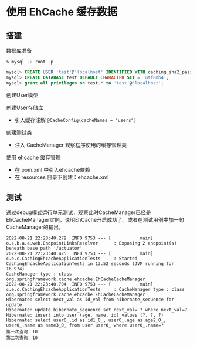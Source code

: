 # 使用 EhCache 缓存数据

## 搭建

数据库准备

`% mysql -u root -p`

```sql
mysql> CREATE USER 'test'@'localhost' IDENTIFIED WITH caching_sha2_password BY '12345678';
mysql> CREATE DATABASE test DEFAULT CHARACTER SET = 'utf8mb4';
mysql> grant all privileges on test.* to 'test'@'localhost';
```

创建User模型

创建User存储库

- 引入缓存注解 `@CacheConfig(cacheNames = "users")`

创建测试类

- 注入 CacheManager 观察程序使用的缓存管理类

使用 ehcache 缓存管理

- 在 pom.xml 中引入ehcache依赖
- 在 resources 目录下创建：ehcache.xml

## 测试

通过debug模式运行单元测试，观察此时CacheManager已经是EhCacheManager实例，说明EhCache开启成功了。或者在测试用例中加一句CacheManager的输出。

```log
2022-08-21 22:23:40.279  INFO 9753 --- [           main] o.s.b.a.e.web.EndpointLinksResolver      : Exposing 2 endpoint(s) beneath base path '/actuator'
2022-08-21 22:23:40.425  INFO 9753 --- [           main] c.e.c.CachingEhcacheApplicationTests     : Started CachingEhcacheApplicationTests in 13.52 seconds (JVM running for 16.974)
CacheManager type : class org.springframework.cache.ehcache.EhCacheCacheManager
2022-08-21 22:23:40.704  INFO 9753 --- [           main] c.e.c.CachingEhcacheApplicationTests     : CacheManager type : class org.springframework.cache.ehcache.EhCacheCacheManager
Hibernate: select next_val as id_val from hibernate_sequence for update
Hibernate: update hibernate_sequence set next_val= ? where next_val=?
Hibernate: insert into user (age, name, id) values (?, ?, ?)
Hibernate: select user0_.id as id1_0_, user0_.age as age2_0_, user0_.name as name3_0_ from user user0_ where user0_.name=?
第一次查询：10
第二次查询：10
```